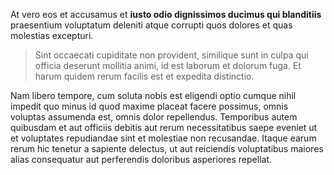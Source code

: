 At vero eos et accusamus et **iusto odio dignissimos ducimus qui blanditiis** praesentium
voluptatum deleniti atque corrupti quos dolores et quas molestias excepturi.

>   Sint occaecati cupiditate non provident, similique sunt in culpa qui officia deserunt
    mollitia animi, id est laborum et dolorum fuga. Et harum quidem rerum facilis est et
    expedita distinctio.

Nam libero tempore, cum soluta nobis est eligendi optio cumque nihil impedit quo minus id
quod maxime placeat facere possimus, omnis voluptas assumenda est, omnis dolor repellendus.
Temporibus autem quibusdam et aut officiis debitis aut rerum necessitatibus saepe eveniet
ut et voluptates repudiandae sint et molestiae non recusandae. Itaque earum rerum hic
tenetur a sapiente delectus, ut aut reiciendis voluptatibus maiores alias consequatur aut
perferendis doloribus asperiores repellat.
